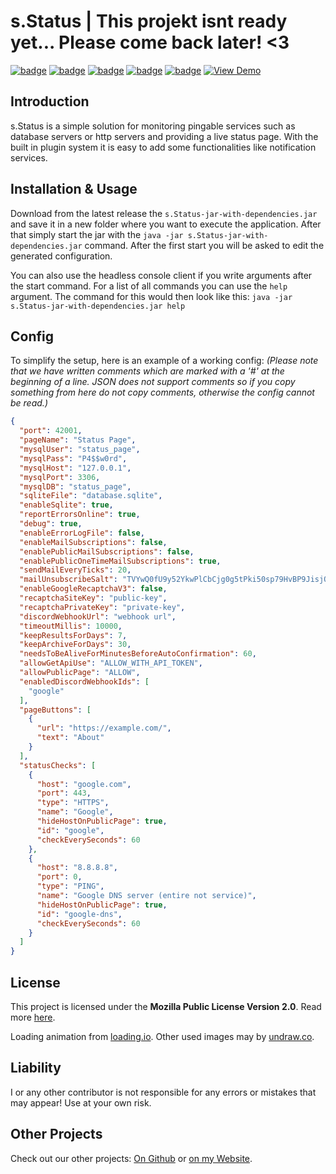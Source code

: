 # s.Status | This projekt isnt ready yet... Please come back later! <3
[![badge](https://img.shields.io/github/license/scolastico-dev/s.Status)](https://github.com/scolastico/s.Status/blob/main/LICENSE)
[![badge](https://img.shields.io/github/languages/code-size/scolastico-dev/s.Status)](#)
[![badge](https://img.shields.io/github/issues/scolastico-dev/s.Status)](https://github.com/scolastico/s.Status/issues)
[![badge](https://img.shields.io/github/v/tag/scolastico-dev/s.Status?label=version)](https://github.com/scolastico/s.Status/releases)
[![badge](https://github.com/scolastico-dev/s.Status/actions/workflows/main.yml/badge.svg)](https://github.com/scolastico/s.Status/actions)
[![View Demo](https://img.shields.io/badge/-View%20Demo-green)](https://status.scolasti.co/)

## Introduction
s.Status is a simple solution for monitoring pingable services such as database servers or http servers and providing a live status page. With the built in plugin system it is easy to add some functionalities like notification services.

## Installation & Usage
Download from the latest release the `s.Status-jar-with-dependencies.jar` and save it in a new folder where you want to execute the application. After that simply start the jar with the `java -jar s.Status-jar-with-dependencies.jar` command. After the first start you will be asked to edit the generated configuration.

You can also use the headless console client if you write arguments after the start command. For a list of all commands you can use the `help` argument. The command for this would then look like this: `java -jar s.Status-jar-with-dependencies.jar help`

## Config

To simplify the setup, here is an example of a working config:
*(Please note that we have written comments which are marked with a '#' at the beginning of a line. JSON does not support comments so if you copy something from here do not copy comments, otherwise the config cannot be read.)*

```json
{
  "port": 42001,
  "pageName": "Status Page",
  "mysqlUser": "status_page",
  "mysqlPass": "P4$$w0rd",
  "mysqlHost": "127.0.0.1",
  "mysqlPort": 3306,
  "mysqlDB": "status_page",
  "sqliteFile": "database.sqlite",
  "enableSqlite": true,
  "reportErrorsOnline": true,
  "debug": true,
  "enableErrorLogFile": false,
  "enableMailSubscriptions": false,
  "enablePublicMailSubscriptions": false,
  "enablePublicOneTimeMailSubscriptions": true,
  "sendMailEveryTicks": 20,
  "mailUnsubscribeSalt": "TVYwQ0fU9y52YkwPlCbCjg0g5tPki50sp79HvBP9JisjOxuXwE6lLcC4iNMMpxEc",
  "enableGoogleRecaptchaV3": false,
  "recaptchaSiteKey": "public-key",
  "recaptchaPrivateKey": "private-key",
  "discordWebhookUrl": "webhook url",
  "timeoutMillis": 10000,
  "keepResultsForDays": 7,
  "keepArchiveForDays": 30,
  "needsToBeAliveForMinutesBeforeAutoConfirmation": 60,
  "allowGetApiUse": "ALLOW_WITH_API_TOKEN",
  "allowPublicPage": "ALLOW",
  "enabledDiscordWebhookIds": [
    "google"
  ],
  "pageButtons": [
    {
      "url": "https://example.com/",
      "text": "About"
    }
  ],
  "statusChecks": [
    {
      "host": "google.com",
      "port": 443,
      "type": "HTTPS",
      "name": "Google",
      "hideHostOnPublicPage": true,
      "id": "google",
      "checkEverySeconds": 60
    },
    {
      "host": "8.8.8.8",
      "port": 0,
      "type": "PING",
      "name": "Google DNS server (entire not service)",
      "hideHostOnPublicPage": true,
      "id": "google-dns",
      "checkEverySeconds": 60
    }
  ]
}
```

## License
This project is licensed under the **Mozilla Public License Version 2.0**. Read more [here](https://www.mozilla.org/en-US/MPL/2.0/).

Loading animation from [loading.io](https://loading.io/). Other used images may by [undraw.co](https://undraw.co).

## Liability
I or any other contributor is not responsible for any errors or mistakes that may appear! Use at your own risk.

## Other Projects
Check out our other projects: [On Github](https://github.com/scolastico-dev/) or [on my Website](https://scolasti.co/).
